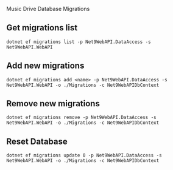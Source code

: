 ﻿Music Drive Database Migrations

## Get migrations list
    dotnet ef migrations list -p Net9WebAPI.DataAccess -s Net9WebAPI.WebAPI

## Add new migrations
    dotnet ef migrations add <name> -p Net9WebAPI.DataAccess -s Net9WebAPI.WebAPI -o ./Migrations -c Net9WebAPIDbContext

## Remove new migrations
    dotnet ef migrations remove -p Net9WebAPI.DataAccess -s Net9WebAPI.WebAPI -o ./Migrations -c Net9WebAPIDbContext

## Reset Database
    dotnet ef migrations update 0 -p Net9WebAPI.DataAccess -s Net9WebAPI.WebAPI -o ./Migrations -c Net9WebAPIDbContext